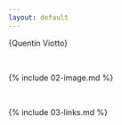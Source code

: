 ```yaml
---
layout: default
---
```


{Quentin Viotto}

<br>

{% include 02-image.md %}

<br>

{% include 03-links.md %}

